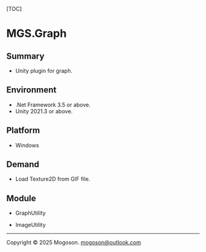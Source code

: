 [TOC]

# MGS.Graph

## Summary
- Unity plugin for graph.

## Environment
- .Net Framework 3.5 or above.
- Unity 2021.3 or above.

## Platform

- Windows

## Demand

- Load Texture2D from GIF file.

## Module

- GraphUtility

- ImageUtility

------

Copyright © 2025 Mogoson.	mogoson@outlook.com
